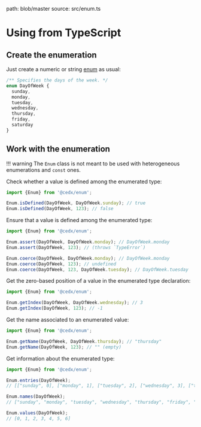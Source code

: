 path: blob/master
source: src/enum.ts

# Using from TypeScript

## Create the enumeration
Just create a numeric or string [enum](https://www.typescriptlang.org/docs/handbook/enums.html) as usual:

```typescript
/** Specifies the days of the week. */
enum DayOfWeek {
  sunday,
  monday,
  tuesday,
  wednesday,
  thursday,
  friday,
  saturday
}
```

## Work with the enumeration

!!! warning
    The `Enum` class is not meant to be used with heterogeneous enumerations and `const` ones.

Check whether a value is defined among the enumerated type:

```typescript
import {Enum} from '@cedx/enum';

Enum.isDefined(DayOfWeek, DayOfWeek.sunday); // true
Enum.isDefined(DayOfWeek, 123); // false
```

Ensure that a value is defined among the enumerated type:

```typescript
import {Enum} from '@cedx/enum';

Enum.assert(DayOfWeek, DayOfWeek.monday); // DayOfWeek.monday
Enum.assert(DayOfWeek, 123); // (throws `TypeError`)

Enum.coerce(DayOfWeek, DayOfWeek.monday); // DayOfWeek.monday
Enum.coerce(DayOfWeek, 123); // undefined
Enum.coerce(DayOfWeek, 123, DayOfWeek.tuesday); // DayOfWeek.tuesday
```

Get the zero-based position of a value in the enumerated type declaration:

```typescript
import {Enum} from '@cedx/enum';

Enum.getIndex(DayOfWeek, DayOfWeek.wednesday); // 3
Enum.getIndex(DayOfWeek, 123); // -1
```

Get the name associated to an enumerated value:

```typescript
import {Enum} from '@cedx/enum';

Enum.getName(DayOfWeek, DayOfWeek.thursday); // "thursday"
Enum.getName(DayOfWeek, 123); // "" (empty)
```

Get information about the enumerated type:

```typescript
import {Enum} from '@cedx/enum';

Enum.entries(DayOfWeek);
// [["sunday", 0], ["monday", 1], ["tuesday", 2], ["wednesday", 3], ["thursday", 4], ["friday", 5], ["saturday", 6]]

Enum.names(DayOfWeek);
// ["sunday", "monday", "tuesday", "wednesday", "thursday", "friday", "saturday"]

Enum.values(DayOfWeek);
// [0, 1, 2, 3, 4, 5, 6]
```
